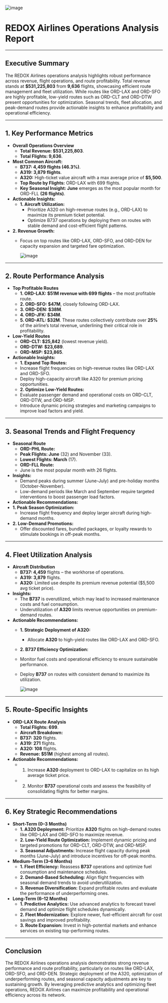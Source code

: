 ![image](https://github.com/user-attachments/assets/355ba228-b599-4d5f-b252-fe14f52a0fdd)

# REDOX Airlines Operations Analysis Report
________________________________________
## Executive Summary
The REDOX Airlines operations analysis highlights robust performance across revenue, flight operations, and route profitability. Total revenue stands at **$531,225,803** from **9,636** flights, showcasing efficient route management and fleet utilization. While routes like ORD-LAX and ORD-SFO are highly profitable, low-yield routes such as ORD-CLT and ORD-DTW present opportunities for optimization. Seasonal trends, fleet allocation, and peak-demand routes provide actionable insights to enhance profitability and operational efficiency.
________________________________________
## 1. Key Performance Metrics
- **Overall Operations Overview**
  - **Total Revenue: $531,225,803**.
  - **Total Flights: 9,636**.
- **Most Common Aircraft:**
  - **B737: 4,459 flights (46.3%)**.
  - **A319: 3,879 flights**.
  - **A320:** High-ticket value aircraft with a max average price of **$5,500**.
  - **Top Route by Flights:** ORD-LAX with 699 flights.
  - **Key Seasonal Insight: June** emerges as the most popular month for ORD-FLL **(26 flights)**.
- **Actionable Insights:**
  - **1.	Aircraft Utilization:**
    - Prioritize A320 on high-revenue routes (e.g., ORD-LAX) to maximize its premium ticket potential.
    - Optimize B737 operations by deploying them on routes with stable demand and cost-efficient flight patterns.
- **2.	Revenue Growth:**
  - Focus on top routes like ORD-LAX, ORD-SFO, and ORD-DEN for capacity expansion and targeted fare optimization.
    
    ![image](https://github.com/user-attachments/assets/3f08686c-7456-4e41-9151-046557a2ebc1)
________________________________________
## 2. Route Performance Analysis
- **Top Profitable Routes**
  - **1.	ORD-LAX: $51M revenue with 699 flights** – the most profitable route.
  - **2.	ORD-SFO: $47M**, closely following ORD-LAX.
  - **3.	ORD-DEN: $38M**.
  - **4.	ORD-JFK: $34M**.
  - **5.	ORD-ATL: $32M**.
These routes collectively contribute over **25%** of the airline’s total revenue, underlining their critical role in profitability.
- **Low-Yield Routes**
  - **ORD-CLT: $25,842** (lowest revenue yield).
  - **ORD-DTW: $23,689**.
  - **ORD-MSP: $23,865**.
- **Actionable Insights:**
  - **1.	Expand Top Routes:**
  - Increase flight frequencies on high-revenue routes like ORD-LAX and ORD-SFO.
  - Deploy high-capacity aircraft like A320 for premium pricing opportunities.
  - **2.	Optimize Low-Yield Routes:**
  - Evaluate passenger demand and operational costs on ORD-CLT, ORD-DTW, and ORD-MSP.
  - Introduce dynamic pricing strategies and marketing campaigns to improve load factors and yield.
________________________________________
## 3. Seasonal Trends and Flight Frequency
- **Seasonal Route**
  - **ORD-PHL Route:**
  - **Peak Flights: June** (32) and November (33).
  - **Lowest Flights: March** (17).
  - **ORD-FLL Route:**
  - June is the most popular month with 26 flights.
- **Insights:**
  - Demand peaks during summer (June-July) and pre-holiday months (October-November).
  - Low-demand periods like March and September require targeted interventions to boost passenger load factors.
- **Actionable Recommendations:**
- **1.	Peak Season Optimization:**
  - Increase flight frequency and deploy larger aircraft during high-demand months.
- **2.	Low-Demand Promotions:**
  - Offer discounted fares, bundled packages, or loyalty rewards to stimulate bookings in off-peak months.
________________________________________
## 4. Fleet Utilization Analysis
- **Aircraft Distribution**
  - **B737: 4,459** flights – the workhorse of operations.
  - **A319: 3,879** flights.
  - **A320:** Limited use despite its premium revenue potential ($5,500 avg ticket price).
- **Insights:**
  - The **B737** is overutilized, which may lead to increased maintenance costs and fuel consumption.
  - Underutilization of **A320** limits revenue opportunities on premium-demand routes.
- **Actionable Recommendations:**
  - **1.	Strategic Deployment of A320:**
    - Allocate **A320** to high-yield routes like ORD-LAX and ORD-SFO.
  - **2.	B737 Efficiency Optimization:**
  - Monitor fuel costs and operational efficiency to ensure sustainable performance.
  - Deploy **B737** on routes with consistent demand to maximize its utilization.
 
    ![image](https://github.com/user-attachments/assets/193ecde5-ae1b-49cb-806f-7669b0164d06)

________________________________________
## 5. Route-Specific Insights
- **ORD-LAX Route Analysis**
  - **Total Flights: 699**.
  - **Aircraft Breakdown:**
  - **B737: 320** flights.
  - **A319: 271** flights.
  - **A320: 108** flights.
  - **Revenue: $51M** (highest among all routes).
- **Actionable Recommendations:**
  - 1.	Increase **A320** deployment to ORD-LAX to capitalize on its high average ticket price.
  - 2.	Monitor **B737** operational costs and assess the feasibility of consolidating flights for better margins.
________________________________________
## 6. Key Strategic Recommendations
- **Short-Term (0–3 Months)**
  - **1.	A320 Deployment:** Prioritize **A320** flights on high-demand routes like ORD-LAX and ORD-SFO to maximize revenue.
  - **2.	Low-Yield Route Optimization:** Implement dynamic pricing and targeted promotions for ORD-CLT, ORD-DTW, and ORD-MSP.
  - **3.	Seasonal Adjustments:** Increase flight capacity during peak months (June-July) and introduce incentives for off-peak months.
- **Medium-Term (3–6 Months)**
  - **1.	Fleet Efficiency:** Reassess **B737** operations and optimize fuel consumption and maintenance schedules.
  - **2.	Demand-Based Scheduling:** Align flight frequencies with seasonal demand trends to avoid underutilization.
  - **3.	Revenue Diversification:** Expand profitable routes and evaluate the performance of underperforming ones.
- **Long-Term (6–12 Months)**
  - **1.	Predictive Analytics:** Use advanced analytics to forecast travel demand and optimize flight schedules dynamically.
  - **2.	Fleet Modernization:** Explore newer, fuel-efficient aircraft for cost savings and improved profitability.
  - **3.	Route Expansion:** Invest in high-potential markets and enhance services on existing top-performing routes.
________________________________________
## Conclusion
The REDOX Airlines operations analysis demonstrates strong revenue performance and route profitability, particularly on routes like ORD-LAX, ORD-SFO, and ORD-DEN. Strategic deployment of the A320, optimization of underperforming routes, and seasonal capacity adjustments are key to sustaining growth. By leveraging predictive analytics and optimizing fleet operations, REDOX Airlines can maximize profitability and operational efficiency across its network.

